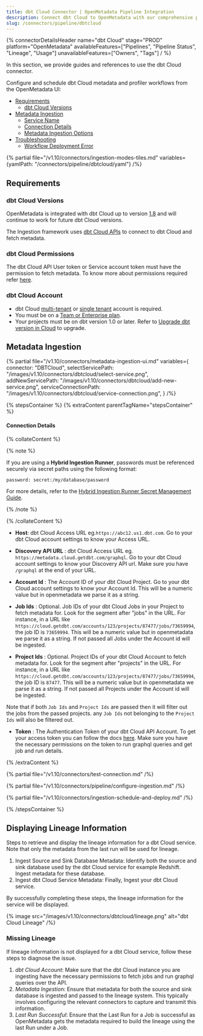 ```yaml
---
title: dbt Cloud Connector | OpenMetadata Pipeline Integration
description: Connect dbt Cloud to OpenMetadata with our comprehensive pipeline connector guide. Setup instructions, configuration examples, and troubleshooting tips.
slug: /connectors/pipeline/dbtcloud
---
```


{% connectorDetailsHeader
name="dbt Cloud"
stage="PROD"
platform="OpenMetadata"
availableFeatures=["Pipelines", "Pipeline Status", "Lineage", "Usage"]
unavailableFeatures=["Owners", "Tags"]
/ %}


In this section, we provide guides and references to use the dbt Cloud connector.

Configure and schedule dbt Cloud metadata and profiler workflows from the OpenMetadata UI:

- [Requirements](#requirements)
    - [dbt Cloud Versions](#dbt-cloud-versions)
- [Metadata Ingestion](#metadata-ingestion)
    - [Service Name](#service-name)
    - [Connection Details](#connection-details)
    - [Metadata Ingestion Options](#metadata-ingestion-options)
- [Troubleshooting](/connectors/pipeline/dbtcloud/troubleshooting)
    - [Workflow Deployment Error](#workflow-deployment-error)

{% partial file="/v1.10/connectors/ingestion-modes-tiles.md" variables={yamlPath: "/connectors/pipeline/dbtcloud/yaml"} /%}

## Requirements

### dbt Cloud Versions

OpenMetadata is integrated with dbt Cloud up to version [1.8](https://docs.getdbt.com/docs/get-started-dbt) and will continue to work for future dbt Cloud versions.

The Ingestion framework uses [dbt Cloud APIs](https://docs.getdbt.com/dbt-cloud/api-v2#/) to connect to  dbt Cloud and fetch metadata.

### dbt Cloud Permissions

The dbt Cloud API User token or Service account token must have the permission to fetch metadata.
To know more about permissions required refer [here](https://docs.getdbt.com/docs/dbt-cloud-apis/service-tokens#permissions-for-service-account-tokens).

### dbt Cloud Account

- dbt Cloud [multi-tenant](https://docs.getdbt.com/docs/cloud/about-cloud/tenancy#multi-tenant) or [single tenant](https://docs.getdbt.com/docs/cloud/about-cloud/tenancy#single-tenant) account is required.
- You must be on a [Team or Enterprise plan](https://www.getdbt.com/pricing/).
- Your projects must be on dbt version 1.0 or later. Refer to [Upgrade dbt version in Cloud](https://docs.getdbt.com/docs/dbt-versions/upgrade-dbt-version-in-cloud) to upgrade.

## Metadata Ingestion

{% partial 
    file="/v1.10/connectors/metadata-ingestion-ui.md" 
    variables={
        connector: "DBTCloud", 
        selectServicePath: "/images/v1.10/connectors/dbtcloud/select-service.png",
        addNewServicePath: "/images/v1.10/connectors/dbtcloud/add-new-service.png",
        serviceConnectionPath: "/images/v1.10/connectors/dbtcloud/service-connection.png",
    } 
/%}

{% stepsContainer %}
{% extraContent parentTagName="stepsContainer" %}

#### Connection Details

{% collateContent %}

{% note %} 

If you are using a **Hybrid Ingestion Runner**, passwords must be referenced securely via secret paths using the following format:

```
password: secret:/my/database/password
```
For more details, refer to the [Hybrid Ingestion Runner Secret Management Guide](https://docs.getcollate.io/getting-started/day-1/hybrid-saas/hybrid-ingestion-runner#3.-manage-secrets-securely).

{% /note %}

{% /collateContent %}

- **Host**: dbt Cloud Access URL eg.`https://abc12.us1.dbt.com`. Go to your dbt Cloud account settings to know your Access URL.

- **Discovery API URL** : dbt Cloud Access URL eg. `https://metadata.cloud.getdbt.com/graphql`. Go to your dbt Cloud account settings to know your Discovery API url. Make sure you have `/graphql` at the end of your URL.

- **Account Id** : The Account ID of your dbt Cloud Project. Go to your dbt Cloud account settings to know your Account Id. This will be a numeric value but in openmetadata we parse it as a string.

- **Job Ids** : Optional. Job IDs of your dbt Cloud Jobs in your Project to fetch metadata for. Look for the segment after "jobs" in the URL. For instance, in a URL like `https://cloud.getdbt.com/accounts/123/projects/87477/jobs/73659994`, the job ID is `73659994`. This will be a numeric value but in openmetadata we parse it as a string. If not passed all Jobs under the Account id will be ingested.

- **Project Ids** : Optional. Project IDs of your dbt Cloud Account to fetch metadata for. Look for the segment after "projects" in the URL. For instance, in a URL like `https://cloud.getdbt.com/accounts/123/projects/87477/jobs/73659994`, the job ID is `87477`. This will be a numeric value but in openmetadata we parse it as a string. If not passed all Projects under the Account id will be ingested.

Note that if both `Job Ids` and `Project Ids` are passed then it will filter out the jobs from the passed projects. any `Job Ids` not belonging to the `Project Ids` will also be filtered out.

- **Token** : The Authentication Token of your dbt Cloud API Account. To get your access token you can follow the docs [here](https://docs.getdbt.com/docs/dbt-cloud-apis/authentication).
Make sure you have the necessary permissions on the token to run graphql queries and get job and run details. 

{% /extraContent %}

{% partial file="/v1.10/connectors/test-connection.md" /%}

{% partial file="/v1.10/connectors/pipeline/configure-ingestion.md" /%}

{% partial file="/v1.10/connectors/ingestion-schedule-and-deploy.md" /%}

{% /stepsContainer %}

## Displaying Lineage Information
Steps to retrieve and display the lineage information for a dbt Cloud service. Note that only the metadata from the last run will be used for lineage.
1. Ingest Source and Sink Database Metadata: Identify both the source and sink database used by the dbt Cloud service for example Redshift. Ingest metadata for these database.
2. Ingest dbt Cloud Service Metadata: Finally, Ingest your dbt Cloud service.

By successfully completing these steps, the lineage information for the service will be displayed.

{% image
  src="/images/v1.10/connectors/dbtcloud/lineage.png"
  alt="dbt Cloud Lineage" /%}

### Missing Lineage
If lineage information is not displayed for a dbt Cloud service, follow these steps to diagnose the issue.
1. *dbt Cloud Account*: Make sure that the dbt Cloud instance you are ingesting have the necessary permissions to fetch jobs and run graphql queries over the API.
2. *Metadata Ingestion*: Ensure that metadata for both the source and sink database is ingested and passed to the lineage system. This typically involves configuring the relevant connectors to capture and transmit this information.
3. *Last Run Successful*: Ensure that the Last Run for a Job is successful as OpenMetadata gets the metadata required to build the lineage using the last Run under a Job.
